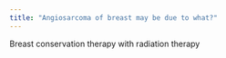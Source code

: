 ```yaml
---
title: "Angiosarcoma of breast may be due to what?"
---
```

Breast conservation therapy with radiation therapy

